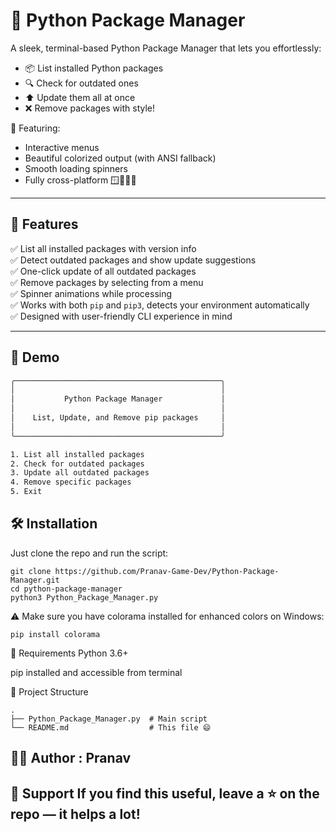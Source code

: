 # 🐍 Python Package Manager

A sleek, terminal-based Python Package Manager that lets you effortlessly:

- 📦 List installed Python packages
- 🔍 Check for outdated ones
- ⬆️ Update them all at once
- ❌ Remove packages with style!

🎨 Featuring:
- Interactive menus
- Beautiful colorized output (with ANSI fallback)
- Smooth loading spinners
- Fully cross-platform 🪟🧑‍💻🐧

---

## 🚀 Features

✅ List all installed packages with version info  
✅ Detect outdated packages and show update suggestions  
✅ One-click update of all outdated packages  
✅ Remove packages by selecting from a menu  
✅ Spinner animations while processing  
✅ Works with both `pip` and `pip3`, detects your environment automatically  
✅ Designed with user-friendly CLI experience in mind

---

## 📸 Demo

```bash
╭──────────────────────────────────────────────╮
│                                              │
│           Python Package Manager             │
│                                              │
│    List, Update, and Remove pip packages     │
│                                              │
╰──────────────────────────────────────────────╯

1. List all installed packages
2. Check for outdated packages
3. Update all outdated packages
4. Remove specific packages
5. Exit
```

## 🛠️ Installation
Just clone the repo and run the script:

```
git clone https://github.com/Pranav-Game-Dev/Python-Package-Manager.git
cd python-package-manager
python3 Python_Package_Manager.py
```
⚠️ Make sure you have colorama installed for enhanced colors on Windows:
```
pip install colorama
```
🧠 Requirements
Python 3.6+

pip installed and accessible from terminal

📂 Project Structure
```
.
├── Python_Package_Manager.py  # Main script
└── README.md                  # This file 😄
```
## 👨‍💻 Author : Pranav

## 🙌 Support If you find this useful, leave a ⭐ on the repo — it helps a lot!
